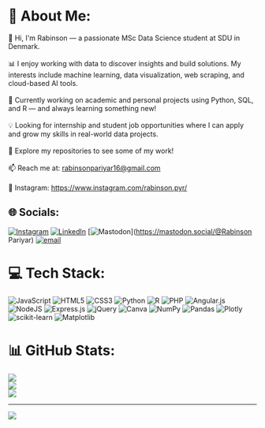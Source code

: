 # 💫 About Me:
👋 Hi, I'm Rabinson — a passionate MSc Data Science student at SDU in Denmark.<br><br>📊 I enjoy working with data to discover insights and build solutions. My interests include machine learning, data visualization, web scraping, and cloud-based AI tools.<br><br>🧠 Currently working on academic and personal projects using Python, SQL, and R — and always learning something new!<br><br>💡 Looking for internship and student job opportunities where I can apply and grow my skills in real-world data projects.<br><br>📂 Explore my repositories to see some of my work!<br><br>📫 Reach me at: rabinsonpariyar16@gmail.com<br><br>📸 Instagram: https://www.instagram.com/rabinson.pyr/


## 🌐 Socials:
[![Instagram](https://img.shields.io/badge/Instagram-%23E4405F.svg?logo=Instagram&logoColor=white)](https://instagram.com/https://www.instagram.com/rabinson.pyr/) [![LinkedIn](https://img.shields.io/badge/LinkedIn-%230077B5.svg?logo=linkedin&logoColor=white)](https://linkedin.com/in/https://www.linkedin.com/in/rabinson-pariyar-760783210/) [![Mastodon](https://img.shields.io/badge/-MASTODON-%232B90D9?logo=mastodon&logoColor=white)](https://mastodon.social/@Rabinson Pariyar) [![email](https://img.shields.io/badge/Email-D14836?logo=gmail&logoColor=white)](mailto:rabinsonpariyar16@gmail.com) 

# 💻 Tech Stack:
![JavaScript](https://img.shields.io/badge/javascript-%23323330.svg?style=for-the-badge&logo=javascript&logoColor=%23F7DF1E) ![HTML5](https://img.shields.io/badge/html5-%23E34F26.svg?style=for-the-badge&logo=html5&logoColor=white) ![CSS3](https://img.shields.io/badge/css3-%231572B6.svg?style=for-the-badge&logo=css3&logoColor=white) ![Python](https://img.shields.io/badge/python-3670A0?style=for-the-badge&logo=python&logoColor=ffdd54) ![R](https://img.shields.io/badge/r-%23276DC3.svg?style=for-the-badge&logo=r&logoColor=white) ![PHP](https://img.shields.io/badge/php-%23777BB4.svg?style=for-the-badge&logo=php&logoColor=white) ![Angular.js](https://img.shields.io/badge/angular.js-%23E23237.svg?style=for-the-badge&logo=angularjs&logoColor=white) ![NodeJS](https://img.shields.io/badge/node.js-6DA55F?style=for-the-badge&logo=node.js&logoColor=white) ![Express.js](https://img.shields.io/badge/express.js-%23404d59.svg?style=for-the-badge&logo=express&logoColor=%2361DAFB) ![jQuery](https://img.shields.io/badge/jquery-%230769AD.svg?style=for-the-badge&logo=jquery&logoColor=white) ![Canva](https://img.shields.io/badge/Canva-%2300C4CC.svg?style=for-the-badge&logo=Canva&logoColor=white) ![NumPy](https://img.shields.io/badge/numpy-%23013243.svg?style=for-the-badge&logo=numpy&logoColor=white) ![Pandas](https://img.shields.io/badge/pandas-%23150458.svg?style=for-the-badge&logo=pandas&logoColor=white) ![Plotly](https://img.shields.io/badge/Plotly-%233F4F75.svg?style=for-the-badge&logo=plotly&logoColor=white) ![scikit-learn](https://img.shields.io/badge/scikit--learn-%23F7931E.svg?style=for-the-badge&logo=scikit-learn&logoColor=white) ![Matplotlib](https://img.shields.io/badge/Matplotlib-%23ffffff.svg?style=for-the-badge&logo=Matplotlib&logoColor=black)
# 📊 GitHub Stats:
![](https://github-readme-stats.vercel.app/api?username=rabinsonpyr&theme=default&hide_border=false&include_all_commits=false&count_private=false)<br/>
![](https://nirzak-streak-stats.vercel.app/?user=rabinsonpyr&theme=default&hide_border=false)<br/>
![](https://github-readme-stats.vercel.app/api/top-langs/?username=rabinsonpyr&theme=default&hide_border=false&include_all_commits=false&count_private=false&layout=compact)

---
[![](https://visitcount.itsvg.in/api?id=rabinsonpyr&icon=0&color=0)](https://visitcount.itsvg.in)

<!-- Proudly created with GPRM ( https://gprm.itsvg.in ) -->
